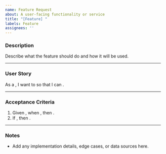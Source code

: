 ```yaml
---
name: Feature Request
about: A user-facing functionality or service
title: "[Feature] "
labels: Feature
assignees: ''
---
```


### Description
Describe what the feature should do and how it will be used.

---

### User Story
As a <user role>, I want to <action> so that I can <benefit>.

---

### Acceptance Criteria
1. Given <precondition>, when <action>, then <expected outcome>.
2. If <alternative condition>, then <fallback behavior>.

---

### Notes
- Add any implementation details, edge cases, or data sources here.

